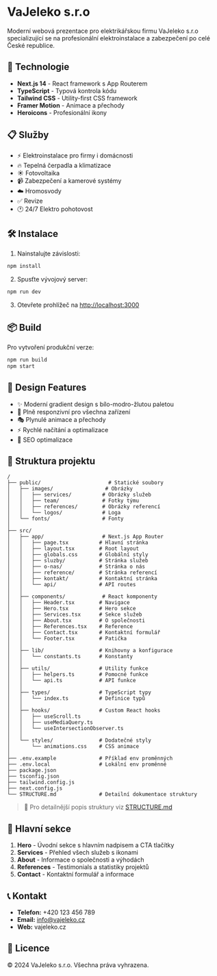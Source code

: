 # VaJeleko s.r.o

Moderní webová prezentace pro elektrikářskou firmu VaJeleko s.r.o specializující se na profesionální elektroinstalace a zabezpečení po celé České republice.

## 🚀 Technologie

- **Next.js 14** - React framework s App Routerem
- **TypeScript** - Typová kontrola kódu
- **Tailwind CSS** - Utility-first CSS framework
- **Framer Motion** - Animace a přechody
- **Heroicons** - Profesionální ikony

## 📋 Služby

- ⚡ Elektroinstalace pro firmy i domácnosti
- 🔥 Tepelná čerpadla a klimatizace
- ☀️ Fotovoltaika
- 📹 Zabezpečení a kamerové systémy
- ☁️ Hromosvody
- ✅ Revize
- 🕐 24/7 Elektro pohotovost

## 🛠️ Instalace

1. Nainstalujte závislosti:
```bash
npm install
```

2. Spusťte vývojový server:
```bash
npm run dev
```

3. Otevřete prohlížeč na [http://localhost:3000](http://localhost:3000)

## 📦 Build

Pro vytvoření produkční verze:
```bash
npm run build
npm start
```

## 🎨 Design Features

- ✨ Moderní gradient design s bílo-modro-žlutou paletou
- 📱 Plně responzivní pro všechna zařízení
- 🎭 Plynulé animace a přechody
- ⚡ Rychlé načítání a optimalizace
- 🎯 SEO optimalizace

## 📁 Struktura projektu

```
/
├── public/                      # Statické soubory
│   ├── images/                 # Obrázky
│   │   ├── services/          # Obrázky služeb
│   │   ├── team/              # Fotky týmu
│   │   ├── references/        # Obrázky referencí
│   │   └── logos/             # Loga
│   └── fonts/                 # Fonty
│
├── src/
│   ├── app/                   # Next.js App Router
│   │   ├── page.tsx          # Hlavní stránka
│   │   ├── layout.tsx        # Root layout
│   │   ├── globals.css       # Globální styly
│   │   ├── sluzby/           # Stránka služeb
│   │   ├── o-nas/            # Stránka o nás
│   │   ├── reference/        # Stránka referencí
│   │   ├── kontakt/          # Kontaktní stránka
│   │   └── api/              # API routes
│   │
│   ├── components/            # React komponenty
│   │   ├── Header.tsx        # Navigace
│   │   ├── Hero.tsx          # Hero sekce
│   │   ├── Services.tsx      # Sekce služeb
│   │   ├── About.tsx         # O společnosti
│   │   ├── References.tsx    # Reference
│   │   ├── Contact.tsx       # Kontaktní formulář
│   │   └── Footer.tsx        # Patička
│   │
│   ├── lib/                  # Knihovny a konfigurace
│   │   └── constants.ts      # Konstanty
│   │
│   ├── utils/                # Utility funkce
│   │   ├── helpers.ts        # Pomocné funkce
│   │   └── api.ts            # API funkce
│   │
│   ├── types/                # TypeScript typy
│   │   └── index.ts          # Definice typů
│   │
│   ├── hooks/                # Custom React hooks
│   │   ├── useScroll.ts
│   │   ├── useMediaQuery.ts
│   │   └── useIntersectionObserver.ts
│   │
│   └── styles/               # Dodatečné styly
│       └── animations.css    # CSS animace
│
├── .env.example              # Příklad env proměnných
├── .env.local                # Lokální env proměnné
├── package.json
├── tsconfig.json
├── tailwind.config.js
├── next.config.js
└── STRUCTURE.md              # Detailní dokumentace struktury
```

> 📖 Pro detailnější popis struktury viz [STRUCTURE.md](./STRUCTURE.md)

## 🌟 Hlavní sekce

1. **Hero** - Úvodní sekce s hlavním nadpisem a CTA tlačítky
2. **Services** - Přehled všech služeb s ikonami
3. **About** - Informace o společnosti a výhodách
4. **References** - Testimonials a statistiky projektů
5. **Contact** - Kontaktní formulář a informace

## 📞 Kontakt

- **Telefon:** +420 123 456 789
- **Email:** info@vajeleko.cz
- **Web:** vajeleko.cz

## 📄 Licence

© 2024 VaJeleko s.r.o. Všechna práva vyhrazena.

